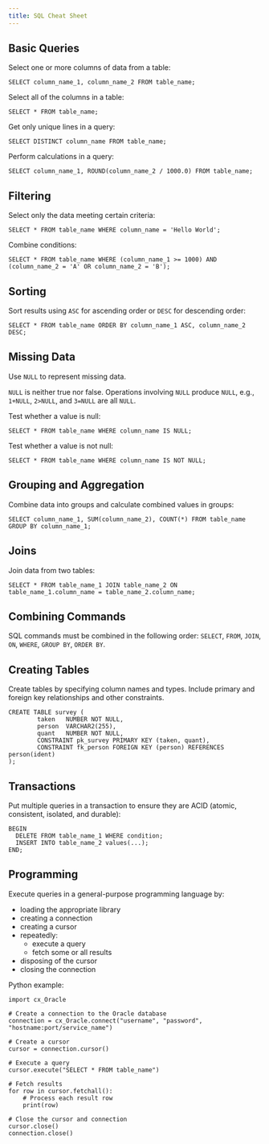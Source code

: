 ```yaml
---
title: SQL Cheat Sheet
---
```


Basic Queries
-------------

Select one or more columns of data from a table:

    SELECT column_name_1, column_name_2 FROM table_name;

Select all of the columns in a table:

    SELECT * FROM table_name;

Get only unique lines in a query:

    SELECT DISTINCT column_name FROM table_name;

Perform calculations in a query:

    SELECT column_name_1, ROUND(column_name_2 / 1000.0) FROM table_name;


Filtering
---------

Select only the data meeting certain criteria:

    SELECT * FROM table_name WHERE column_name = 'Hello World';

Combine conditions:

    SELECT * FROM table_name WHERE (column_name_1 >= 1000) AND (column_name_2 = 'A' OR column_name_2 = 'B');


Sorting
-------

Sort results using `ASC` for ascending order or `DESC` for descending order:

    SELECT * FROM table_name ORDER BY column_name_1 ASC, column_name_2 DESC;


Missing Data
------------

Use `NULL` to represent missing data.

`NULL` is neither true nor false.
Operations involving `NULL` produce `NULL`, e.g., `1+NULL`, `2>NULL`, and `3=NULL` are all `NULL`.

Test whether a value is null:

    SELECT * FROM table_name WHERE column_name IS NULL;

Test whether a value is not null:

    SELECT * FROM table_name WHERE column_name IS NOT NULL;


Grouping and Aggregation
------------------------

Combine data into groups and calculate combined values in groups:

    SELECT column_name_1, SUM(column_name_2), COUNT(*) FROM table_name GROUP BY column_name_1;


Joins
-----

Join data from two tables:

    SELECT * FROM table_name_1 JOIN table_name_2 ON table_name_1.column_name = table_name_2.column_name;


Combining Commands
------------------

SQL commands must be combined in the following order:
`SELECT`, `FROM`, `JOIN`, `ON`, `WHERE`, `GROUP BY`, `ORDER BY`.


Creating Tables
---------------

Create tables by specifying column names and types.
Include primary and foreign key relationships and other constraints.

    CREATE TABLE survey (
            taken   NUMBER NOT NULL,
            person  VARCHAR2(255),
            quant   NUMBER NOT NULL,
            CONSTRAINT pk_survey PRIMARY KEY (taken, quant),
            CONSTRAINT fk_person FOREIGN KEY (person) REFERENCES person(ident)
    );

Transactions
------------

Put multiple queries in a transaction to ensure they are ACID
(atomic, consistent, isolated, and durable):

    BEGIN
      DELETE FROM table_name_1 WHERE condition;
      INSERT INTO table_name_2 values(...);
    END;

Programming
-----------

Execute queries in a general-purpose programming language by:

* loading the appropriate library
* creating a connection
* creating a cursor
* repeatedly:
    * execute a query
    * fetch some or all results
* disposing of the cursor
* closing the connection

Python example:

    import cx_Oracle

    # Create a connection to the Oracle database
    connection = cx_Oracle.connect("username", "password", "hostname:port/service_name")

    # Create a cursor
    cursor = connection.cursor()

    # Execute a query
    cursor.execute("SELECT * FROM table_name")

    # Fetch results
    for row in cursor.fetchall():
        # Process each result row
        print(row)

    # Close the cursor and connection
    cursor.close()
    connection.close()
